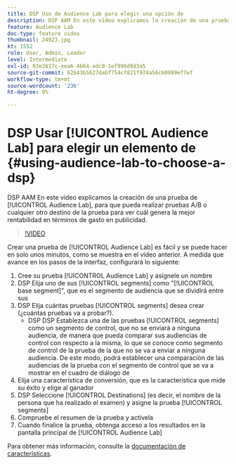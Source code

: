 ```yaml
---
title: DSP Uso de Audience Lab para elegir una opción de
description: DSP AAM En este vídeo explicamos la creación de una prueba de Audience Lab, de modo que pueda realizar pruebas A/B o cualquier otro destino de la prueba para ver cuál obtendrá el mejor rendimiento en términos de gasto en publicidad.
feature: Audience Lab
doc-type: feature video
thumbnail: 24923.jpg
kt: 1552
role: User, Admin, Leader
level: Intermediate
exl-id: 03e2617c-eea6-4b64-adc0-1ef996d8d3a5
source-git-commit: 62b43b5627dabf754cf821f974a56c60989ef7ef
workflow-type: tm+mt
source-wordcount: '236'
ht-degree: 0%

---
```


# DSP Usar [!UICONTROL Audience Lab] para elegir un elemento de {#using-audience-lab-to-choose-a-dsp}

DSP AAM En este vídeo explicamos la creación de una prueba de [!UICONTROL Audience Lab], para que pueda realizar pruebas A/B o cualquier otro destino de la prueba para ver cuál genera la mejor rentabilidad en términos de gasto en publicidad.

>[!VIDEO](https://video.tv.adobe.com/v/328095/?quality=12&captions=spa)

Crear una prueba de [!UICONTROL Audience Lab] es fácil y se puede hacer en solo unos minutos, como se muestra en el vídeo anterior. A medida que avance en los pasos de la interfaz, configurará lo siguiente:

1. Cree su prueba [!UICONTROL Audience Lab] y asígnele un nombre
1. DSP Elija uno de sus [!UICONTROL segments] como &quot;[!UICONTROL base segment]&quot;, que es el segmento de audiencia que se dividirá entre sus
1. DSP Elija cuántas pruebas [!UICONTROL segments] desea crear (¿cuántas pruebas va a probar?).
   * DSP DSP Establezca una de las pruebas [!UICONTROL segments] como un segmento de control, que no se enviará a ninguna audiencia, de manera que pueda comparar sus audiencias de control con respecto a la misma, lo que se conoce como segmento de control de la prueba de la que no se va a enviar a ninguna audiencia. De este modo, podrá establecer una comparación de las audiencias de la prueba con el segmento de control que se va a mostrar en el cuadro de diálogo de
1. Elija una característica de conversión, que es la característica que mide su éxito y elige al ganador
1. DSP Seleccione [!UICONTROL Destinations] (es decir, el nombre de la persona que ha realizado el examen) y asigne la prueba [!UICONTROL segments]
1. Compruebe el resumen de la prueba y actívela
1. Cuando finalice la prueba, obtenga acceso a los resultados en la pantalla principal de [!UICONTROL Audience Lab]

Para obtener más información, consulte la [documentación de características](https://experienceleague.adobe.com/docs/audience-manager/user-guide/features/audience-lab/audience-lab.html?lang=es).

